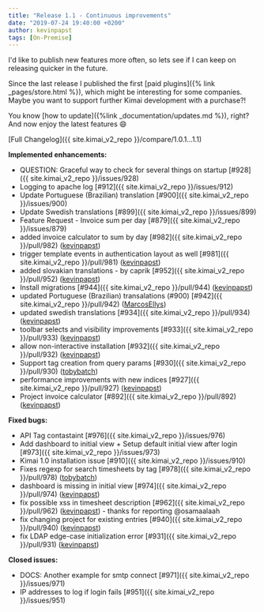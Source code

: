 ```yaml
---
title: "Release 1.1 - Continuous improvements"
date: "2019-07-24 19:40:00 +0200"
author: kevinpapst
tags: [On-Premise]
---
```


I'd like to publish new features more often, so lets see if I can keep on releasing quicker in the future.

Since the last release I published the first [paid plugins]({% link _pages/store.html %}), which might be interesting for some companies.
Maybe you want to support further Kimai development with a purchase?!

You know [how to update]({%link _documentation/updates.md %}), right? And now enjoy the latest features 😄

[Full Changelog]({{ site.kimai_v2_repo }}/compare/1.0.1...1.1)

**Implemented enhancements:**

- QUESTION: Graceful way to check for several things on startup [\#928]({{ site.kimai_v2_repo }}/issues/928)
- Logging to apache log [\#912]({{ site.kimai_v2_repo }}/issues/912)
- Update Portuguese \(Brazilian\) translation [\#900]({{ site.kimai_v2_repo }}/issues/900)
- Update Swedish translations [\#899]({{ site.kimai_v2_repo }}/issues/899)
- Feature Request - Invoice sum per day [\#879]({{ site.kimai_v2_repo }}/issues/879)
- added invoice calculator to sum by day [\#982]({{ site.kimai_v2_repo }}/pull/982) ([kevinpapst](https://github.com/kevinpapst))
- trigger template events in authentication layout as well [\#981]({{ site.kimai_v2_repo }}/pull/981) ([kevinpapst](https://github.com/kevinpapst))
- added slovakian translations - by caprik [\#952]({{ site.kimai_v2_repo }}/pull/952) ([kevinpapst](https://github.com/kevinpapst))
- Install migrations [\#944]({{ site.kimai_v2_repo }}/pull/944) ([kevinpapst](https://github.com/kevinpapst))
- updated Portuguese \(Brazilian\) transalations \(\#900\) [\#942]({{ site.kimai_v2_repo }}/pull/942) ([MarcosEllys](https://github.com/MarcosEllys))
- updated swedish translations [\#934]({{ site.kimai_v2_repo }}/pull/934) ([kevinpapst](https://github.com/kevinpapst))
- toolbar selects and visibility improvements [\#933]({{ site.kimai_v2_repo }}/pull/933) ([kevinpapst](https://github.com/kevinpapst))
- allow non-interactive installation [\#932]({{ site.kimai_v2_repo }}/pull/932) ([kevinpapst](https://github.com/kevinpapst))
- Support tag creation from query params [\#930]({{ site.kimai_v2_repo }}/pull/930) ([tobybatch](https://github.com/tobybatch))
- performance improvements with new indices [\#927]({{ site.kimai_v2_repo }}/pull/927) ([kevinpapst](https://github.com/kevinpapst))
- Project invoice calculator [\#892]({{ site.kimai_v2_repo }}/pull/892) ([kevinpapst](https://github.com/kevinpapst))

**Fixed bugs:**

- API Tag contastaint [\#976]({{ site.kimai_v2_repo }}/issues/976)
- Add dashboard to initial view + Setup default initial view after login [\#973]({{ site.kimai_v2_repo }}/issues/973)
- Kimai 1.0 installation issue [\#910]({{ site.kimai_v2_repo }}/issues/910)
- Fixes regexp for search timesheets by tag [\#978]({{ site.kimai_v2_repo }}/pull/978) ([tobybatch](https://github.com/tobybatch))
- dashboard is missing in initial view [\#974]({{ site.kimai_v2_repo }}/pull/974) ([kevinpapst](https://github.com/kevinpapst))
- fix possible xss in timesheet description [\#962]({{ site.kimai_v2_repo }}/pull/962) ([kevinpapst](https://github.com/kevinpapst)) - thanks for reporting @osamaalaah
- fix changing project for existing entries [\#940]({{ site.kimai_v2_repo }}/pull/940) ([kevinpapst](https://github.com/kevinpapst))
- fix LDAP edge-case initialization error [\#931]({{ site.kimai_v2_repo }}/pull/931) ([kevinpapst](https://github.com/kevinpapst))

**Closed issues:**

- DOCS: Another example for smtp connect [\#971]({{ site.kimai_v2_repo }}/issues/971)
- IP addresses to log if login fails [\#951]({{ site.kimai_v2_repo }}/issues/951)
